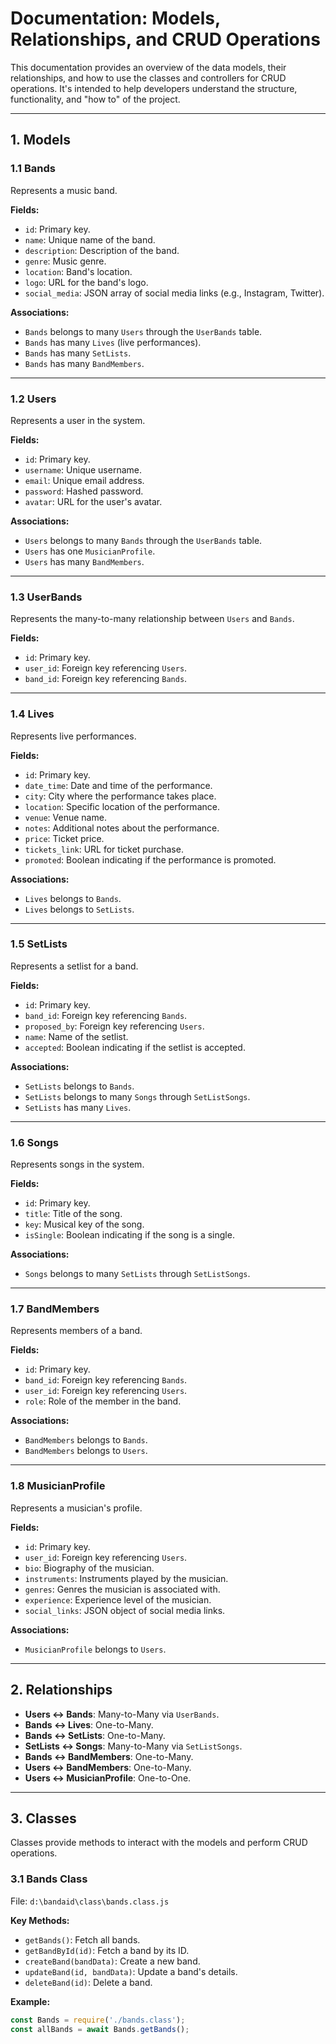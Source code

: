 # Documentation: Models, Relationships, and CRUD Operations

This documentation provides an overview of the data models, their relationships, and how to use the classes and controllers for CRUD operations. It's intended to help developers understand the structure, functionality, and &quot;how to&quot; of the project.

---

## **1. Models**

### **1.1 Bands**
Represents a music band.

**Fields:**
- `id`: Primary key.
- `name`: Unique name of the band.
- `description`: Description of the band.
- `genre`: Music genre.
- `location`: Band's location.
- `logo`: URL for the band's logo.
- `social_media`: JSON array of social media links (e.g., Instagram, Twitter).

**Associations:**
- `Bands` belongs to many `Users` through the `UserBands` table.
- `Bands` has many `Lives` (live performances).
- `Bands` has many `SetLists`.
- `Bands` has many `BandMembers`.

---

### **1.2 Users**
Represents a user in the system.

**Fields:**
- `id`: Primary key.
- `username`: Unique username.
- `email`: Unique email address.
- `password`: Hashed password.
- `avatar`: URL for the user's avatar.

**Associations:**
- `Users` belongs to many `Bands` through the `UserBands` table.
- `Users` has one `MusicianProfile`.
- `Users` has many `BandMembers`.

---

### **1.3 UserBands**
Represents the many-to-many relationship between `Users` and `Bands`.

**Fields:**
- `id`: Primary key.
- `user_id`: Foreign key referencing `Users`.
- `band_id`: Foreign key referencing `Bands`.

---

### **1.4 Lives**
Represents live performances.

**Fields:**
- `id`: Primary key.
- `date_time`: Date and time of the performance.
- `city`: City where the performance takes place.
- `location`: Specific location of the performance.
- `venue`: Venue name.
- `notes`: Additional notes about the performance.
- `price`: Ticket price.
- `tickets_link`: URL for ticket purchase.
- `promoted`: Boolean indicating if the performance is promoted.

**Associations:**
- `Lives` belongs to `Bands`.
- `Lives` belongs to `SetLists`.

---

### **1.5 SetLists**
Represents a setlist for a band.

**Fields:**
- `id`: Primary key.
- `band_id`: Foreign key referencing `Bands`.
- `proposed_by`: Foreign key referencing `Users`.
- `name`: Name of the setlist.
- `accepted`: Boolean indicating if the setlist is accepted.

**Associations:**
- `SetLists` belongs to `Bands`.
- `SetLists` belongs to many `Songs` through `SetListSongs`.
- `SetLists` has many `Lives`.

---

### **1.6 Songs**
Represents songs in the system.

**Fields:**
- `id`: Primary key.
- `title`: Title of the song.
- `key`: Musical key of the song.
- `isSingle`: Boolean indicating if the song is a single.

**Associations:**
- `Songs` belongs to many `SetLists` through `SetListSongs`.

---

### **1.7 BandMembers**
Represents members of a band.

**Fields:**
- `id`: Primary key.
- `band_id`: Foreign key referencing `Bands`.
- `user_id`: Foreign key referencing `Users`.
- `role`: Role of the member in the band.

**Associations:**
- `BandMembers` belongs to `Bands`.
- `BandMembers` belongs to `Users`.

---

### **1.8 MusicianProfile**
Represents a musician's profile.

**Fields:**
- `id`: Primary key.
- `user_id`: Foreign key referencing `Users`.
- `bio`: Biography of the musician.
- `instruments`: Instruments played by the musician.
- `genres`: Genres the musician is associated with.
- `experience`: Experience level of the musician.
- `social_links`: JSON object of social media links.

**Associations:**
- `MusicianProfile` belongs to `Users`.

---

## **2. Relationships**

- **Users ↔ Bands**: Many-to-Many via `UserBands`.
- **Bands ↔ Lives**: One-to-Many.
- **Bands ↔ SetLists**: One-to-Many.
- **SetLists ↔ Songs**: Many-to-Many via `SetListSongs`.
- **Bands ↔ BandMembers**: One-to-Many.
- **Users ↔ BandMembers**: One-to-Many.
- **Users ↔ MusicianProfile**: One-to-One.

---

## **3. Classes**

Classes provide methods to interact with the models and perform CRUD operations.

### **3.1 Bands Class**
File: `d:\bandaid\class\bands.class.js`

**Key Methods:**
- `getBands()`: Fetch all bands.
- `getBandById(id)`: Fetch a band by its ID.
- `createBand(bandData)`: Create a new band.
- `updateBand(id, bandData)`: Update a band's details.
- `deleteBand(id)`: Delete a band.

**Example:**
```javascript
const Bands = require('./bands.class');
const allBands = await Bands.getBands();
```